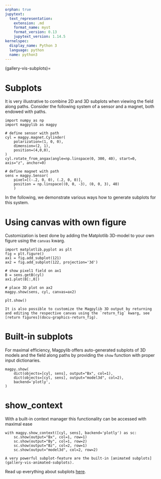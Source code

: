 ```yaml
---
orphan: true
jupytext:
  text_representation:
    extension: .md
    format_name: myst
    format_version: 0.13
    jupytext_version: 1.14.5
kernelspec:
  display_name: Python 3
  language: python
  name: python3
---
```


(gallery-vis-subplots)=

# Subplots

It is very illustrative to combine 2D and 3D subplots when viewing the field along paths. Consider the following system of a sensor and a magnet, both endowed with paths.

```{code-cell} ipython3
import numpy as np
import magpylib as magpy

# define sensor with path
cyl = magpy.magnet.Cylinder(
    polarization=(1, 0, 0),
    dimension=(2, 1),
    position=(4,0,0),
)
cyl.rotate_from_angax(angle=np.linspace(0, 300, 40), start=0, axis="z", anchor=0)

# define magnet with path
sens = magpy.Sensor(
    pixel=[(-.2, 0, 0), (.2, 0, 0)],
    position = np.linspace((0, 0, -3), (0, 0, 3), 40)
    )
```

In the following, we demonstrate various ways how to generate subplots for this system.

# Using canvas with own figure

Customization is best done by adding the Matplotlib 3D-model to your own figure using the `canvas` kwarg.

```{code-cell} ipython3
import matplotlib.pyplot as plt
fig = plt.figure()
ax1 = fig.add_subplot(121)
ax2 = fig.add_subplot(122, projection='3d')

# show pixel1 field on ax1
B = sens.getB(cyl)
ax1.plot(B[:,0])

# place 3D plot on ax2
magpy.show(sens, cyl, canvas=ax2)

plt.show()
```

```{hint}
It is also possible to customize the Magpylib 3D output by returning and editing the respective canvas using the `return_fig` kwarg, see [return figures](docu-graphics-return_fig).
```

# Built-in subplots

For maximal efficiency, Magpylib offers auto-generated subplots of 3D models and the field along paths by providing the `show` function with proper input dictionaries.

```{code-cell} ipython3
magpy.show(
    dict(objects=[cyl, sens], output="Bx", col=1),
    dict(objects=[cyl, sens], output="model3d", col=2),
    backend='plotly',
)
```

# show_context

With a built-in context manager this functionality can be accessed with maximal ease

```{code-cell} ipython3
with magpy.show_context([cyl, sens], backend='plotly') as sc:
    sc.show(output="Bx", col=1, row=1)
    sc.show(output="By", col=1, row=2)
    sc.show(output="Bz", col=2, row=1)
    sc.show(output="model3d", col=2, row=2)
```

```{hint}
A very powerful subplot-feature are the built-in [animated subplots](gallery-vis-animated-subplots).
```

Read up everything about subplots [here](docu-graphics-subplots).
